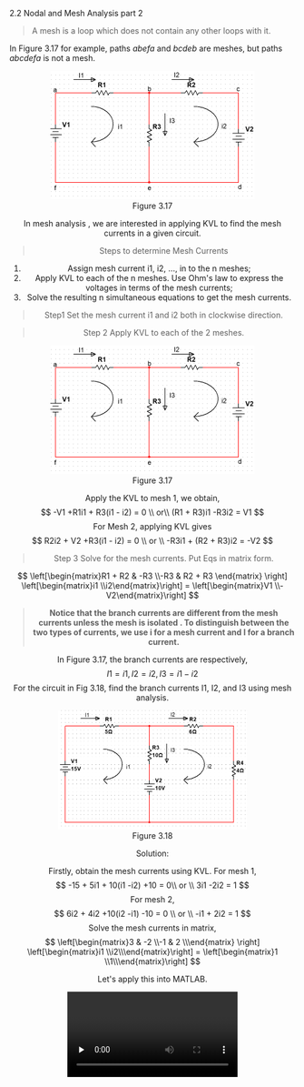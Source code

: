 2.2 Nodal and Mesh Analysis part 2

> A mesh is a loop which does not contain any other loops with it.

In Figure 3.17 for example, paths *abefa* and *bcdeb* are meshes, but paths *abcdefa* is not a mesh.

<div align=center><img src="Figure 3.17.png" style="zoom:50%;" />
<center>Figure 3.17</center>

In mesh analysis , we are interested in applying KVL to find the mesh currents in a given circuit.

> Steps to determine Mesh Currents

1. Assign mesh current i1, i2, ..., in to the n meshes;
2. Apply KVL to each of the n meshes. Use Ohm's law to express the voltages in terms of the mesh currents;
3. Solve the resulting n simultaneous equations to get the mesh currents.

> Step1  Set the mesh current i1 and i2 both in clockwise direction.

> Step 2 Apply KVL to each of the 2 meshes.

<div align=center><img src="Figure 3.17.png" style="zoom:50%;" />
<center>Figure 3.17</center>


Apply the KVL to mesh 1, we obtain,
$$
-V1 +R1i1 + R3(i1 - i2) = 0 \\
or\\
(R1 + R3)i1 -R3i2 = V1
$$
For Mesh 2, applying KVL gives
$$
R2i2 + V2 +R3(i1 - i2) = 0 \\
or \\
-R3i1 + (R2 + R3)i2 = -V2
$$

> Step 3 Solve for the mesh currents. Put Eqs in matrix form.

$$
\left[\begin{matrix}R1 + R2 & -R3 \\-R3 & R2 + R3 \end{matrix} \right] 
\left[\begin{matrix}i1 \\i2\end{matrix}\right] =
\left[\begin{matrix}V1 \\-V2\end{matrix}\right]
$$

> **Notice that the branch currents are different from the mesh currents unless the mesh is isolated . To distinguish between the two types of currents, we use i for a mesh current and I for  a branch current.**

In Figure 3.17, the branch currents are respectively,
$$
I1 = i1, I2 = i2, I3 = i1 - i2
$$
For the circuit in Fig 3.18, find the branch currents I1, I2, and I3 using mesh analysis.

<div align=center><img src="Figure 3.18.png" style="zoom:50%;" />
<center>Figure 3.18</center>

Solution:

Firstly, obtain the mesh currents using KVL. For mesh 1,
$$
-15 + 5i1 + 10(i1 -i2) +10 = 0\\
or \\
3i1 -2i2 = 1
$$
For mesh 2,
$$
6i2 + 4i2 +10(i2 -i1) -10 = 0 \\
or \\
-i1 + 2i2 = 1
$$
Solve the mesh currents in matrix,
$$
\left[\begin{matrix}3 & -2 \\-1 & 2 \\\end{matrix} \right] 
\left[\begin{matrix}i1 \\i2\\\end{matrix}\right] =
\left[\begin{matrix}1 \\1\\\end{matrix}\right]
$$

Let's apply this into MATLAB.

<video id="video" controls="" preload="none">
    <source id="mp4" src="mesh analysis.mp4" type="video/mp4">
</video>